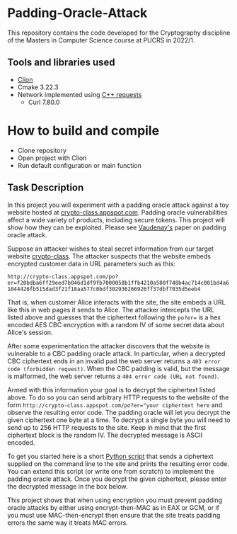 # Padding-Oracle-Attack

This repository contains the code developed for the Cryptography discipline of the Masters in Computer Science course at PUCRS in 2022/1.

## Tools and libraries used
- [Clion](https://www.jetbrains.com/clion/)
- Cmake 3.22.3
- Network implemented using [C++ requests](https://github.com/libcpr/cpr)
  - Curl 7.80.0

# How to build and compile
- Clone repository
- Open project with Clion
- Run default configuration or main function

## Task Description
In this project you will experiment with a padding oracle attack against a toy website hosted at [crypto-class.appspot.com](crypto-class.appspot.com). Padding oracle vulnerabilities affect a wide variety of products, including secure tokens. This project will show how they can be exploited. Please see [Vaudenay's](https://link.springer.com/chapter/10.1007/3-540-46035-7_35) paper on padding oracle attack.

Suppose an attacker wishes to steal secret information from our target website [crypto-class](crypto-class.appspot.com). The attacker suspects that the website embeds encrypted customer data in URL parameters such as this:

```http://crypto-class.appspot.com/po?er=f20bdba6ff29eed7b046d1df9fb7000058b1ffb4210a580f748b4ac714c001bd4a61044426fb515dad3f21f18aa577c0bdf302936266926ff37dbf7035d5eeb4```

That is, when customer Alice interacts with the site, the site embeds a URL like this in web pages it sends to Alice. The attacker intercepts the URL listed above and guesses that the ciphertext following the `po?er=` is a hex encoded AES CBC encryption with a random IV of some secret data about Alice's session.

After some experimentation the attacker discovers that the website is vulnerable to a CBC padding oracle attack. In particular, when a decrypted CBC ciphertext ends in an invalid pad the web server returns a `403 error code (forbidden request)`. When the CBC padding is valid, but the message is malformed, the web server returns a `404 error code (URL not found)`.

Armed with this information your goal is to decrypt the ciphertext listed above. To do so you can send arbitrary HTTP requests to the website of the form `http://crypto-class.appspot.com/po?er="your ciphertext here`
and observe the resulting error code. The padding oracle will let you decrypt the given ciphertext one byte at a time. To decrypt a single byte you will need to send up to 256 HTTP requests to the site. Keep in mind that the first ciphertext block is the random IV. The decrypted message is ASCII encoded.

To get you started here is a short [Python script](http://spark-university.s3.amazonaws.com/stanford-crypto/projects/pp4-attack_py.html) that sends a ciphertext supplied on the command line to the site and prints the resulting error code. You can extend this script (or write one from scratch) to implement the padding oracle attack. Once you decrypt the given ciphertext, please enter the decrypted message in the box below.

This project shows that when using encryption you must prevent padding oracle attacks by either using encrypt-then-MAC as in EAX or GCM, or if you must use MAC-then-encrypt then ensure that the site treats padding errors the same way it treats MAC errors.